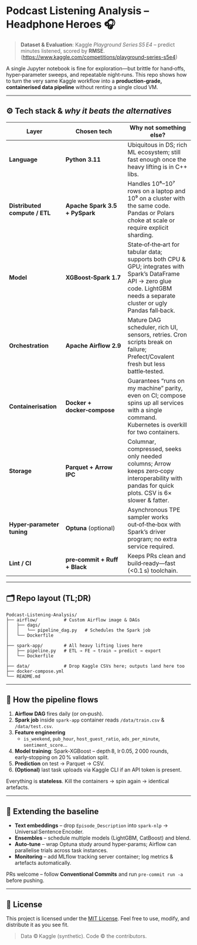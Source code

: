 # Podcast Listening Analysis – **Headphone Heroes** 🎧

> **Dataset & Evaluation**: Kaggle *Playground Series S5 E4* – predict minutes listened, scored by **RMSE**. (<https://www.kaggle.com/competitions/playground-series-s5e4>)

A single Jupyter notebook is fine for exploration—but brittle for hand‑offs, hyper‑parameter sweeps, and repeatable night‑runs. This repo shows how to turn the very same Kaggle workflow into a **production‑grade, containerised data pipeline** without renting a single cloud VM.

---

## ⚙️ Tech stack & _why it beats the alternatives_

| Layer | Chosen tech | Why not something else? |
|-------|-------------|-------------------------|
| **Language** | **Python 3.11** | Ubiquitous in DS; rich ML ecosystem; still fast enough once the heavy lifting is in C++ libs. |
| **Distributed compute / ETL** | **Apache Spark 3.5 + PySpark** | Handles 10⁶–10⁷ rows on a laptop and 10⁹ on a cluster with the same code. Pandas or Polars choke at scale or require explicit sharding. |
| **Model** | **XGBoost‑Spark 1.7** | State‑of‑the‑art for tabular data; supports both CPU & GPU; integrates with Spark’s DataFrame API → zero glue code. LightGBM needs a separate cluster or ugly Pandas fall‑back. |
| **Orchestration** | **Apache Airflow 2.9** | Mature DAG scheduler, rich UI, sensors, retries. Cron scripts break on failure; Prefect/Covalent fresh but less battle‑tested. |
| **Containerisation** | **Docker + docker‑compose** | Guarantees “runs on my machine” parity, even on CI; compose spins up all services with a single command. Kubernetes is overkill for two containers. |
| **Storage** | **Parquet + Arrow IPC** | Columnar, compressed, seeks only needed columns; Arrow keeps zero‑copy interoperability with pandas for quick plots. CSV is 6× slower & fatter. |
| **Hyper‑parameter tuning** | **Optuna** (optional) | Asynchronous TPE sampler works out‑of‑the‑box with Spark’s driver program; no extra service required. |
| **Lint / CI** | **pre‑commit + Ruff + Black** | Keeps PRs clean and build‑ready—fast (<0.1 s) toolchain. |

---

## 🗂️ Repo layout (TL;DR)
```
Podcast-Listening-Analysis/
├── airflow/          # Custom Airflow image & DAGs
│   ├── dags/
│   │   └── pipeline_dag.py   # Schedules the Spark job
│   └── Dockerfile
│
├── spark-app/        # All heavy lifting lives here
│   ├── pipeline.py   # ETL → FE → train → predict → export
│   └── Dockerfile
│
├── data/             # Drop Kaggle CSVs here; outputs land here too
├── docker-compose.yml
└── README.md
```

---

## 🔄 How the pipeline flows
1. **Airflow DAG** fires daily (or on‑push).
2. **Spark job** inside `spark-app` container reads `/data/train.csv` & `/data/test.csv`.
3. **Feature engineering**
   * `is_weekend`, `pub_hour`, `host_guest_ratio`, `ads_per_minute`, `sentiment_score`…
4. **Model training**: Spark‑XGBoost – depth 8, lr 0.05, 2 000 rounds, early‑stopping on 20 % validation split.
5. **Prediction** on test → Parquet → CSV.
6. **(Optional)** last task uploads via Kaggle CLI if an API token is present.

Everything is **stateless**. Kill the containers → spin again → identical artefacts.

---

## 🧱 Extending the baseline
* **Text embeddings** – drop `Episode_Description` into `spark-nlp` → Universal Sentence Encoder.
* **Ensembles** – schedule multiple models (LightGBM, CatBoost) and blend.
* **Auto‑tune** – wrap Optuna study around hyper‑params; Airflow can parallelise trials across task instances.
* **Monitoring** – add MLflow tracking server container; log metrics & artefacts automatically.

PRs welcome – follow **Conventional Commits** and run `pre‑commit run -a` before pushing.

---

## 📜 License
This project is licensed under the [MIT License](LICENSE). Feel free to use, modify, and distribute it as you see fit.

> Data © Kaggle (synthetic). Code © the contributors.
